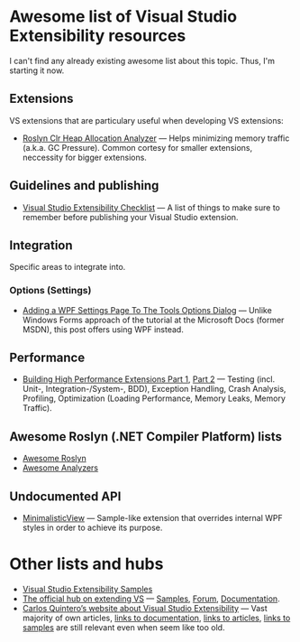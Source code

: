 # Awesome list of Visual Studio Extensibility resources

I can't find any already existing awesome list about this topic. Thus, I'm starting it now.

## Extensions

VS extensions that are particulary useful when developing VS extensions:
* [Roslyn Clr Heap Allocation Analyzer](https://github.com/Microsoft/RoslynClrHeapAllocationAnalyzer) — Helps minimizing memory traffic (a.k.a. GC Pressure). Common cortesy for smaller extensions, neccessity for bigger extensions.

## Guidelines and publishing

* [Visual Studio Extensibility Checklist](https://gist.github.com/madskristensen/7310c0d61694e323f4deeb5a70f35fec) — A list of things to make sure to remember before publishing your Visual Studio extension.

## Integration

Specific areas to integrate into.

### Options (Settings)

* [Adding a WPF Settings Page To The Tools Options Dialog](https://blog.danskingdom.com/adding-a-wpf-settings-page-to-the-tools-options-dialog-window-for-your-visual-studio-extension/) — Unlike Windows Forms approach of the tutorial at the Microsoft Docs (former MSDN), this post offers using WPF instead.

## Performance

* [Building High Performance Extensions Part 1](https://channel9.msdn.com/Shows/Visual-Studio-Toolbox/Building-High-Performance-Extensions-Part-1), [Part 2](https://channel9.msdn.com/Shows/Visual-Studio-Toolbox/Building-High-Performance-Extensions-Part-2) — Testing (incl. Unit-, Integration-/System-, BDD), Exception Handling, Crash Analysis, Profiling, Optimization (Loading Performance, Memory Leaks, Memory Traffic).

## Awesome Roslyn (.NET Compiler Platform) lists
* [Awesome Roslyn](https://github.com/ironcev/awesome-roslyn)
* [Awesome Analyzers](https://github.com/Cybermaxs/awesome-analyzers)

## Undocumented API

* [MinimalisticView](https://github.com/poma/MinimalisticView) — Sample-like extension that overrides internal WPF styles in order to achieve its purpose.

# Other lists and hubs

* [Visual Studio Extensibility Samples](https://github.com/microsoft/VSSDK-Extensibility-Samples)
* [The official hub on extending VS](https://aka.ms/extendvs) — [Samples](https://docs.microsoft.com/ru-ru/visualstudio/extensibility/extensibility-hello-world), [Forum](https://gitter.im/Microsoft/extendvs), [Documentation](https://docs.microsoft.com/ru-ru/visualstudio/extensibility/starting-to-develop-visual-studio-extensions).
* [Carlos Quintero’s website about Visual Studio Extensibility](http://www.visualstudioextensibility.com/) — Vast majority of own articles, [links to documentation](http://www.visualstudioextensibility.com/documentation/), [links to articles](http://www.visualstudioextensibility.com/articles/), [links to samples](http://www.visualstudioextensibility.com/samples/) are still relevant even when seem like too old.
